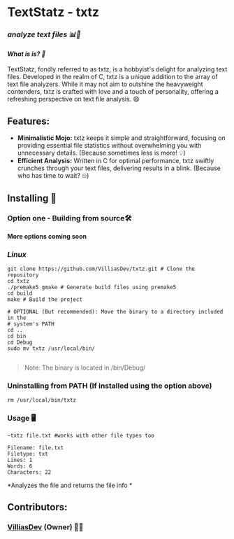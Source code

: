 # TextStatz - txtz
### *analyze text files 📊📝*



#### *What is is? 🤔*
<p>TextStatz, fondly referred to as txtz, is a hobbyist's delight for analyzing text files. Developed in the realm of C, txtz is a unique addition to the array of text file analyzers. While it may not aim to outshine the heavyweight contenders, txtz is crafted with love and a touch of personality, offering a refreshing perspective on text file analysis. 😄</p>

## Features:
- **Minimalistic Mojo:** txtz keeps it simple and straightforward, focusing on providing essential file statistics without overwhelming you with unnecessary details. (Because sometimes less is more! 💡)
- **Efficient Analysis:** Written in C for optimal performance, txtz swiftly crunches through your text files, delivering results in a blink. (Because who has time to wait? ⏲)

## Installing 🚀

### Option one - Building from source🛠️  
**More options coming soon**

### *Linux*
```
git clone https://github.com/VilliasDev/txtz.git # Clone the repository
cd txtz
./premake5 gmake # Generate build files using premake5
cd build
make # Build the project

# OPTIONAL (But recommended): Move the binary to a directory included in the 
# system's PATH
cd ..
cd bin
cd Debug
sudo mv txtz /usr/local/bin/


```
> Note: The binary is located in /bin/Debug/

### Uninstalling from PATH (If installed using the option above)
```
rm /usr/local/bin/txtz
```




### Usage 🖥️

```
~txtz file.txt #works with other file types too

Filename: file.txt
Filetype: txt
Lines: 1
Words: 6
Characters: 22

```
*Analyzes the file and returns the file info *

## Contributors:

### [VilliasDev](https://github.com/VilliasDev) (Owner) 👩‍💻





